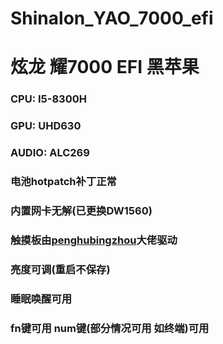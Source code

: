 # Shinalon_YAO_7000_efi 

# 炫龙 耀7000 EFI 黑苹果

### CPU: I5-8300H 

### GPU: UHD630

### AUDIO: ALC269

### 电池hotpatch补丁正常

### 内置网卡无解(已更换DW1560)

### 触摸板由[penghubingzhou](https://github.com/penghubingzhou)大佬驱动

### 亮度可调(重启不保存)

### 睡眠唤醒可用

### fn键可用 num键(部分情况可用 如终端)可用 
